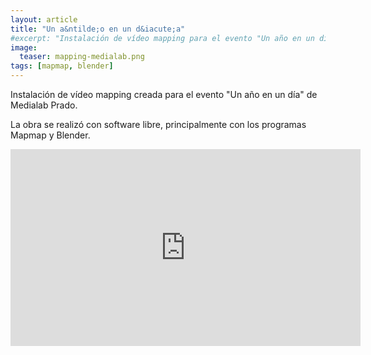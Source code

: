 ```yaml
---
layout: article
title: "Un a&ntilde;o en un d&iacute;a"
#excerpt: "Instalación de vídeo mapping para el evento "Un año en un día" de Medialab Prado."
image:
  teaser: mapping-medialab.png
tags: [mapmap, blender]
---
```

<p>
Instalación de vídeo mapping creada para el evento "Un año en un día" de Medialab Prado.
</p>
<p>
La obra se realizó con software libre, principalmente con los programas Mapmap y Blender.
</p>
<iframe width="560" height="315" src="https://www.youtube.com/embed/BOlTUfJRYFo" frameborder="0" allowfullscreen></iframe>